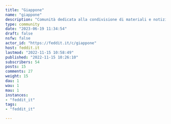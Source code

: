 ```yaml
---
title: "Giappone" 
name: "giappone"
description: "Comunità dedicata alla condivisione di materiali e notizie utili ad approfondire la conoscenza della cultura, della filosofia e della lingua giapponese.Valgono le regole dell'istanza "
type: community
date: "2023-06-19 11:34:54"
draft: false
nsfw: false
actor_id: "https://feddit.it/c/giappone"
host: feddit.it
lastmod: "2022-11-15 10:58:49"
published: "2022-11-15 10:26:10"
subscribers: 54
posts: 15
comments: 27
weight: 15
dau: 1
wau: 1
mau: 1
instances:
- "feddit_it"
tags: 
- "feddit_it"

---
```

